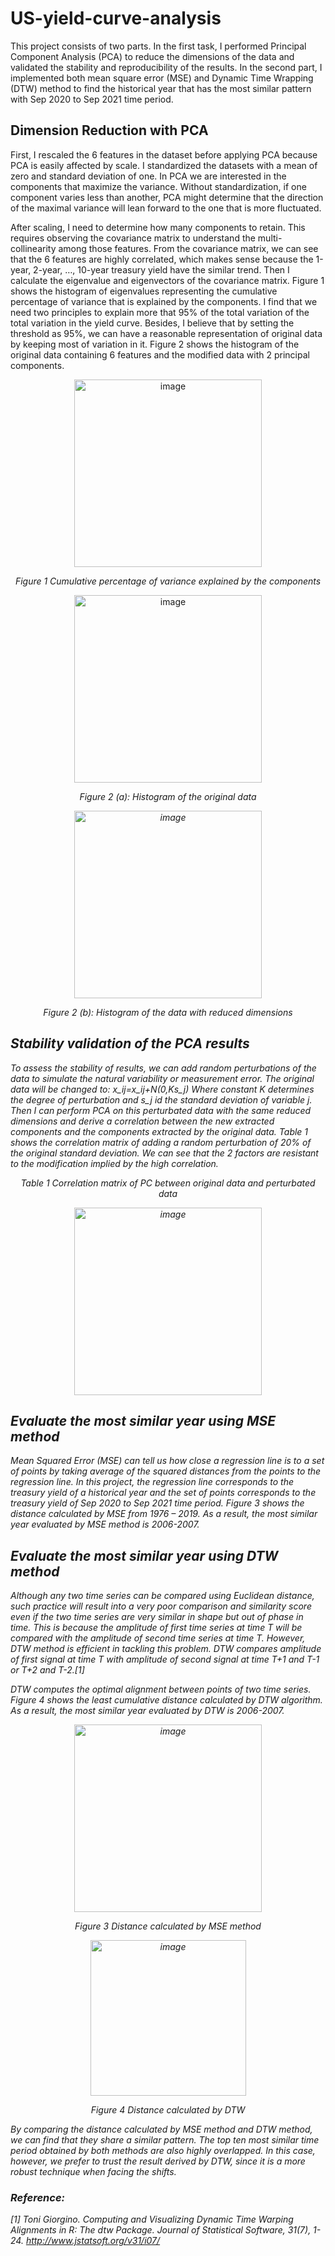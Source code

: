 # US-yield-curve-analysis

This project consists of two parts. In the first task, I performed Principal Component Analysis (PCA) to reduce the dimensions of the data and validated the stability and reproducibility of the results. In the second part, I implemented both mean square error (MSE) and Dynamic Time Wrapping (DTW) method to find the historical year that has the most similar pattern with Sep 2020 to Sep 2021 time period.

## Dimension Reduction with PCA
  First, I rescaled the 6 features in the dataset before applying PCA because PCA is easily affected by scale. I standardized the datasets with a mean of zero and standard deviation of one. In PCA we are interested in the components that maximize the variance. Without standardization, if one component varies less than another, PCA might determine that the direction of the maximal variance will lean forward to the one that is more fluctuated. 
  
  After scaling, I need to determine how many components to retain. This requires observing the covariance matrix to understand the multi-collinearity among those features. From the covariance matrix, we can see that the 6 features are highly correlated, which makes sense because the 1-year, 2-year, …, 10-year treasury yield have the similar trend. Then I calculate the eigenvalue and eigenvectors of the covariance matrix. Figure 1 shows the histogram of eigenvalues representing the cumulative percentage of variance that is explained by the components. I find that we need two principles to explain more that 95% of the total variation of the total variation in the yield curve. Besides, I believe that by setting the threshold as 95%, we can have a reasonable representation of original data by keeping most of variation in it. Figure 2 shows the histogram of the original data containing 6 features and the modified data with 2 principal components.
 
<p align="center">
 <img width="300" alt="image" src="https://user-images.githubusercontent.com/97713325/157560499-aaec6d1a-3c3b-4099-aa32-6d0a2b81e1de.png">
</p>
<p align="center">
 <em>Figure 1 Cumulative percentage of variance explained by the components</em>
</p>

<p align="center">
<img width="300" alt="image" src="https://user-images.githubusercontent.com/97713325/157560650-6dc04e6a-24eb-4b7f-8414-d9fe93d374f0.png">
</p>

<p align="center">
 <em>Figure 2  (a): Histogram of the original data</em>
</p>

<p align="center">
 <em><img width="300" alt="image" src="https://user-images.githubusercontent.com/97713325/157560708-110858da-8baa-44c2-86ac-06b0fc92fbfb.png">
</p>
  
<p align="center">
 <em>Figure 2  (b): Histogram of the data with reduced dimensions</em>
</p>

## Stability validation of the PCA results
 To assess the stability of results, we can add random perturbations of the data to simulate the natural variability or measurement error. The original data will be changed to:
x_ij=x_ij+N(0,Ks_j)
Where constant K determines the degree of perturbation and s_j id the standard deviation of variable j. Then I can perform PCA on this perturbated data with the same reduced dimensions and derive a correlation between the new extracted components and the components extracted by the original data. Table 1 shows the correlation matrix of adding a random perturbation of 20% of the original standard deviation. We can see that the 2 factors are resistant to the modification implied by the high correlation.

<p align="center">
 <em>Table 1 Correlation matrix of PC between original data and perturbated data</em>
</p>

<p align="center">
<img width="300" alt="image" src="https://user-images.githubusercontent.com/97713325/157560765-6f696447-e4cf-4af0-8910-db6e1b5b9e77.png">
</p>
 

## Evaluate the most similar year using MSE method
Mean Squared Error (MSE) can tell us how close a regression line is to a set of points by taking average of the squared distances from the points to the regression line. In this project, the regression line corresponds to the treasury yield of a historical year and the set of points corresponds to the treasury yield of Sep 2020 to Sep 2021 time period. Figure 3 shows the distance calculated by MSE from 1976 – 2019.
As a result, the most similar year evaluated by MSE method is 2006-2007. 

## Evaluate the most similar year using DTW method 
  Although any two time series can be compared using Euclidean distance, such practice will result into a very poor comparison and similarity score even if the two time series are very similar in shape but out of phase in time. This is because the amplitude of first time series at time T will be compared with the amplitude of second time series at time T. However, DTW method is efficient in tackling this problem. DTW compares amplitude of first signal at time T with amplitude of second signal at time T+1 and T-1 or T+2 and T-2.[1]
	
  DTW computes the optimal alignment between points of two time series. Figure 4 shows the least cumulative distance calculated by DTW algorithm. As a result, the most similar year evaluated by DTW is 2006-2007.
<p align="center">
 <img width="300" alt="image" src="https://user-images.githubusercontent.com/97713325/157560827-f15cd9d5-65a2-424a-96f8-b04945f1ee5f.png">
</p>
<p align="center">
 <em>Figure 3 Distance calculated by MSE method</em>
 </p>
 <p align="center">
 <img width="249" alt="image" src="https://user-images.githubusercontent.com/97713325/157560840-79dd1e56-4d3f-458e-88e8-bfb20eb307be.png">
  </p>
<p align="center">
 <em>Figure 4 Distance calculated by DTW</em>
</p>
  By comparing the distance calculated by MSE method and DTW method, we can find that they share a similar pattern. The top ten most similar time period obtained by both methods are also highly overlapped. In this case, however, we prefer to trust the result derived by DTW, since it is a more robust technique when facing the shifts.

### Reference:
[1] Toni Giorgino. Computing and Visualizing Dynamic Time Warping Alignments in R: The dtw Package. Journal of Statistical Software, 31(7), 1-24. http://www.jstatsoft.org/v31/i07/
